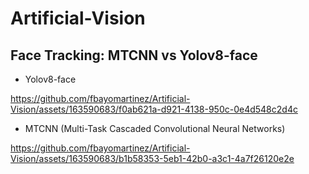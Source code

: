 # Artificial-Vision


## Face Tracking: MTCNN vs Yolov8-face

- Yolov8-face
  
https://github.com/fbayomartinez/Artificial-Vision/assets/163590683/f0ab621a-d921-4138-950c-0e4d548c2d4c

- MTCNN (Multi-Task Cascaded Convolutional Neural Networks)
  
https://github.com/fbayomartinez/Artificial-Vision/assets/163590683/b1b58353-5eb1-42b0-a3c1-4a7f26120e2e


